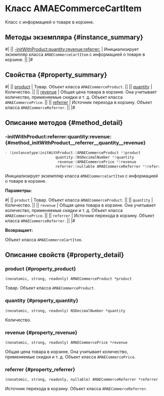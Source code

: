 # Класс AMAECommerceCartItem

Класс с информацией о товаре в корзине.

## Методы экземпляра {#instance_summary}

#|
|| [-initWithProduct:quantity:revenue:referrer:](#method_initWithProduct__referrer__quantity__revenue) | Инициализирует экземпляр класса `AMAECommerceCartItem` с информацией о товаре в корзине. ||
|#

## Свойства {#property_summary}

#|
|| [product](#property_product) | Товар. Объект класса `AMAECommerceProduct`. ||
|| [quantity](#property_quantity) | Количество. ||
|| [revenue](#property_revenue) | Общая цена товара в корзине. Она учитывает количество, применяемые скидки и т. д. Объект класса `AMAECommercePrice`. ||
|| [referrer](#property_referrer) | Источник перехода в корзину. Объект класса `AMAECommerceReferrer`. ||
|#

## Описание методов {#method_detail}

### -initWithProduct:referrer:quantity:revenue: {#method_initWithProduct__referrer__quantity__revenue}

```objectivec translate=no
- (instancetype)initWithProduct:(AMAECommerceProduct *)product
                       quantity:(NSDecimalNumber *)quantity
                        revenue:(AMAECommercePrice *)revenue
                       referrer:(nullable AMAECommerceReferrer *)referrer;
```

Инициализирует экземпляр класса `AMAECommerceCartItem` с информацией о товаре в корзине.

**Параметры:**

#|
|| `product` | Товар. Объект класса `AMAECommerceProduct`. ||
|| `quantity` | Количество. ||
|| `revenue` | Общая цена товара в корзине. Она учитывает количество, применяемые скидки и т. д. Объект класса `AMAECommercePrice`. ||
|| `referrer` | Источник перехода в корзину. Объект класса `AMAECommerceReferrer`. ||
|#

**Возвращает:**

Объект класса `AMAECommerceCartItem`.

## Описание свойств {#property_detail}

### product {#property_product}

`(nonatomic, strong, readonly) AMAECommerceProduct *product`

Товар. Объект класса `AMAECommerceProduct`.

### quantity {#property_quantity}

`(nonatomic, strong, readonly) NSDecimalNumber *quantity`

Количество.

### revenue {#property_revenue}

`(nonatomic, strong, readonly) AMAECommercePrice *revenue`

Общая цена товара в корзине. Она учитывает количество, применяемые скидки и т. д. Объект класса `AMAECommercePrice`.

### referrer {#property_referrer}

`(nonatomic, strong, readonly, nullable) AMAECommerceReferrer *referrer`

Источник перехода в корзину. Объект класса `AMAECommerceReferrer`.
